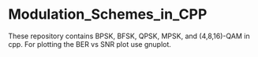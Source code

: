 # Modulation_Schemes_in_CPP
These repository contains BPSK, BFSK, QPSK, MPSK, and (4,8,16)-QAM in cpp. For plotting the BER vs SNR plot use gnuplot.
